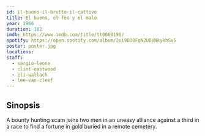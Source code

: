 ```yaml
---
id: il-buono-il-brutto-il-cattivo
title: El bueno, el feo y el malo
year: 1966
duration: 182
imdb: https://www.imdb.com/title/tt0060196/
spotify: https://open.spotify.com/album/2ui9D30FqN2UDVNkykhSx5
poster: poster.jpg
locations:
staff:
  - sergio-leone
  - clint-eastwood
  - eli-wallach
  - lee-van-cleef
---
```


## Sinopsis

A bounty hunting scam joins two men in an uneasy alliance against a third in a
race to find a fortune in gold buried in a remote cemetery.
